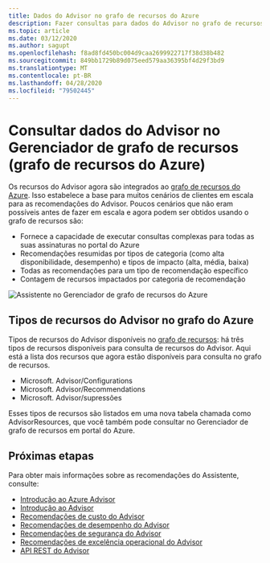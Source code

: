 ```yaml
---
title: Dados do Advisor no grafo de recursos do Azure
description: Fazer consultas para dados do Advisor no grafo de recursos do Azure
ms.topic: article
ms.date: 03/12/2020
ms.author: sagupt
ms.openlocfilehash: f8ad8fd450bc004d9caa2699922717f38d38b482
ms.sourcegitcommit: 849bb1729b89d075eed579aa36395bf4d29f3bd9
ms.translationtype: MT
ms.contentlocale: pt-BR
ms.lasthandoff: 04/28/2020
ms.locfileid: "79502445"
---
```

# <a name="query-for-advisor-data-in-resource-graph-explorer-azure-resource-graph"></a>Consultar dados do Advisor no Gerenciador de grafo de recursos (grafo de recursos do Azure)

Os recursos do Advisor agora são integrados ao [grafo de recursos do Azure](https://azure.microsoft.com/features/resource-graph/). Isso estabelece a base para muitos cenários de clientes em escala para as recomendações do Advisor. Poucos cenários que não eram possíveis antes de fazer em escala e agora podem ser obtidos usando o grafo de recursos são:
* Fornece a capacidade de executar consultas complexas para todas as suas assinaturas no portal do Azure
* Recomendações resumidas por tipos de categoria (como alta disponibilidade, desempenho) e tipos de impacto (alta, média, baixa)
* Todas as recomendações para um tipo de recomendação específico
* Contagem de recursos impactados por categoria de recomendação

![Assistente no Gerenciador de grafo de recursos do Azure](./media/azure-resource-graph-1.png)  


## <a name="advisor-resource-types-in-azure-graph"></a>Tipos de recursos do Advisor no grafo do Azure

Tipos de recursos do Advisor disponíveis no [grafo de recursos](https://docs.microsoft.com/azure/governance/resource-graph/): há três tipos de recursos disponíveis para consulta de recursos do Advisor. Aqui está a lista dos recursos que agora estão disponíveis para consulta no grafo de recursos.
* Microsoft. Advisor/Configurations
* Microsoft. Advisor/Recommendations
* Microsoft. Advisor/supressões

Esses tipos de recursos são listados em uma nova tabela chamada como AdvisorResources, que você também pode consultar no Gerenciador de grafo de recursos em portal do Azure.


## <a name="next-steps"></a>Próximas etapas

Para obter mais informações sobre as recomendações do Assistente, consulte:
* [Introdução ao Azure Advisor](advisor-overview.md)
* [Introdução ao Advisor](advisor-get-started.md)
* [Recomendações de custo do Advisor](advisor-cost-recommendations.md)
* [Recomendações de desempenho do Advisor](advisor-performance-recommendations.md)
* [Recomendações de segurança do Advisor](advisor-security-recommendations.md)
* [Recomendações de excelência operacional do Advisor](advisor-operational-excellence-recommendations.md)
* [API REST do Advisor](https://docs.microsoft.com/rest/api/advisor/)
